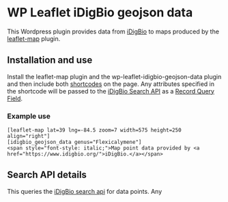 # WP Leaflet iDigBio geojson data #

This Wordpress plugin provides data from [iDigBio]() to maps produced
by the [leaflet-map]() plugin.


## Installation and use ##

Install the leaflet-map plugin and the wp-leaflet-idigbio-geojson-data
plugin and then include both [shortcodes][shortcode] on the page. Any
attributes specified in the shortcode will be passed to
the [iDigBio Search API]() as a [Record Query Field]().


### Example use ###

    [leaflet-map lat=39 lng=-84.5 zoom=7 width=575 height=250 align="right"]
    [idigbio_geojson_data genus="Flexicalymene"]
    <span style="font-style: italic;">Map point data provided by <a href="https://www.idigbio.org/">iDigBio.</a></span>

## Search API details ##

This queries the [iDigBio search api](https://github.com/idigbio/idigbio-search-api/wiki) for data points. Any


[iDigBio Search API]: https://github.com/idigbio/idigbio-search-api/wiki
[Record Query Field]: https://github.com/idigbio/idigbio-search-api/wiki/Index-Fields#record-query-fields
[iDigBio]: https://www.idigbio.org/home
[leaflet-map]: https://wordpress.org/plugins/leaflet-map/
[shortcode]: https://codex.wordpress.org/Shortcode

